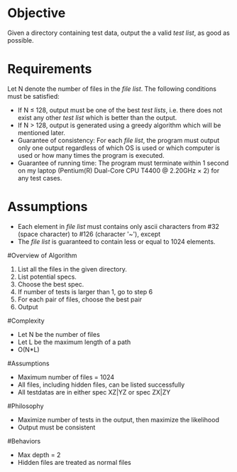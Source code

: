 # Objective
Given a directory containing test data, output the a valid _test list_, as good as possible.

# Requirements
Let N denote the number of files in the _file list_. The following conditions must be satisfied:
- If N ≤ 128, output must be one of the best _test lists_, i.e. there does not exist any other _test list_ which is better than the output.
- If N > 128, output is generated using a greedy algorithm which will be mentioned later.
- Guarantee of consistency: For each _file list_, the program must output only one output regardless of which OS is used or which computer is used or how many times the program is executed.
- Guarantee of running time: The program must terminate within 1 second on my laptop (Pentium(R) Dual-Core CPU T4400 @ 2.20GHz × 2) for any test cases.

# Assumptions
- Each element in _file list_ must contains only ascii characters from #32 (space character) to #126 (character '~'), except 
- The _file list_ is guaranteed to contain less or equal to 1024 elements.





#Overview of Algorithm
1. List all the files in the given directory.
2. List potential specs.
3. Choose the best spec.
4. If number of tests is larger than 1, go to step 6
5. For each pair of files, choose the best pair
6. Output

#Complexity
- Let N be the number of files
- Let L be the maximum length of a path
- O(N*L)

#Assumptions
- Maximum number of files = 1024
- All files, including hidden files, can be listed successfully
- All testdatas are in either spec XZ|YZ or spec ZX|ZY

#Philosophy
- Maximize number of tests in the output, then maximize the likelihood
- Output must be consistent

#Behaviors
- Max depth = 2
- Hidden files are treated as normal files

